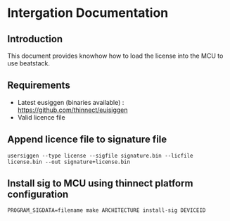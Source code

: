 # Intergation Documentation

## Introduction
 This document provides knowhow how to load the license into the MCU to use beatstack.


 ## Requirements
  * Latest eusiggen (binaries available) : https://github.com/thinnect/euisiggen
  * Valid licence file

 ## Append licence file to signature file
```usersiggen --type license --sigfile signature.bin --licfile license.bin --out signature+license.bin```


## Install sig to MCU using thinnect platform configuration
   ```PROGRAM_SIGDATA=filename make ARCHITECTURE install-sig DEVICEID```